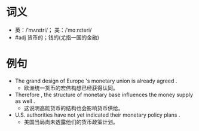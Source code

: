 # 词义
- 英：/ˈmʌnɪtri/； 美：/ˈmɑːnɪteri/
- #adj 货币的；钱的(尤指一国的金融)
# 例句
- The grand design of Europe 's monetary union is already agreed .
	- 欧洲统一货币的宏伟构想已经获得认同。
- Therefore , the structure of monetary base influences the money supply as well .
	- 这说明高能货币的结构也会影响货币供给。
- U.S. authorities have not yet indicated their monetary policy plans .
	- 美国当局尚未透露他们的货币政策计划。

